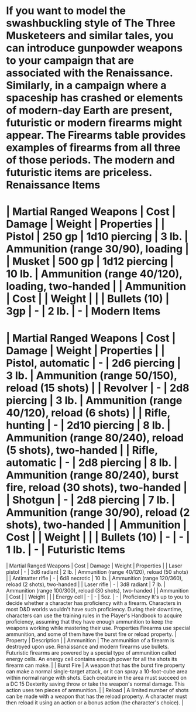 If you want to model the swashbuckling style of The Three Musketeers and similar tales, you can introduce gunpowder weapons to your campaign that are associated with the Renaissance. Similarly, in a campaign where a spaceship has crashed or elements of modern-day Earth are present, futuristic or modern firearms might appear. The Firearms table provides examples of firearms from all three of those periods. The modern and futuristic items are priceless.
Renaissance Items
=================
| Martial Ranged Weapons | Cost | Damage | Weight | Properties |
| Pistol | 250 gp | 1d10 piercing | 3 lb. | Ammunition (range 30/90), loading |
| Musket | 500 gp | 1d12 piercing | 10 lb. | Ammunition (range 40/120), loading, two-handed |
| Ammunition | Cost |  | Weight |  |
| Bullets (10) | 3gp | - | 2 lb. | - |
Modern Items
============
| Martial Ranged Weapons | Cost | Damage | Weight | Properties |
| Pistol, automatic | - | 2d6 piercing | 3 lb. | Ammunition (range 50/150), reload (15 shots) |
| Revolver | - | 2d8 piercing | 3 lb. | Ammunition (range 40/120), reload (6 shots) |
| Rifle, hunting | - | 2d10 piercing | 8 lb. | Ammunition (range 80/240), reload (5 shots), two-handed |
| Rifle, automatic | - | 2d8 piercing | 8 lb. | Ammunition (range 80/240), burst fire, reload (30 shots), two-handed |
| Shotgun | - | 2d8 piercing | 7 lb. | Ammunition (range 30/90), reload (2 shots), two-handed |
| Ammunition | Cost |  | Weight |  |
| Bullets (10) | - | - | 1 lb. | - |
Futuristic Items
================
| Martial Ranged Weapons | Cost | Damage | Weight | Properties |
| Laser pistol | - | 3d6 radiant | 2 lb. | Ammunition (range 40/120), reload (50 shots) |
| Antimatter rifle | - | 6d8 necrotic | 10 lb. | Ammunition (range 120/360), reload (2 shots), two-handed |
| Laser rifle | - | 3d8 radiant | 7 lb. | Ammunition (range 100/300), reload (30 shots), two-handed |
| Ammunition | Cost |  | Weight |  |
| Energy cell | - | - | 5oz. | - |
Proficiency
It's up to you to decide whether a character has proficiency with a firearm. Characters in most D&D worlds wouldn't have such proficiency. During their downtime, characters can use the training rules in the Player's Handbook to acquire proficiency, assuming that they have enough ammunition to keep the weapons working while mastering their use.
Properties
Firearms use special ammunition, and some of them have the burst fire or reload property.
| Property | Description |
| Ammunition | The ammunition of a firearm is destroyed upon use. Renaissance and modern firearms use bullets. Futuristic firearms are powered by a special type of ammunition called energy cells. An energy cell contains enough power for all the shots its firearm can make. |
| Burst Fire | A weapon that has the burst fire property can make a normal single-target attack, or it can spray a 10-foot-cube area within normal range with shots. Each creature in the area must succeed on a DC 15 Dexterity saving throw or take the weapon's normal damage. This action uses ten pieces of ammunition. |
| Reload | A limited number of shots can be made with a weapon that has the reload property. A character must then reload it using an action or a bonus action (the character's choice). |